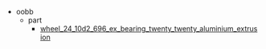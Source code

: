 * oobb
  * part
    * [wheel_24_10d2_696_ex_bearing_twenty_twenty_aluminium_extrusion](oobb/part/wheel_24_10d2_696_ex_bearing_twenty_twenty_aluminium_extrusion)
